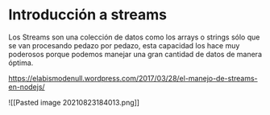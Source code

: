 # Introducción a streams

Los Streams son una colección de datos como los arrays o strings sólo que se van procesando pedazo por pedazo, esta capacidad los hace muy poderosos porque podemos manejar una gran cantidad de datos de manera óptima.

https://elabismodenull.wordpress.com/2017/03/28/el-manejo-de-streams-en-nodejs/

![[Pasted image 20210823184013.png]]